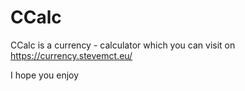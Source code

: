 # CCalc


CCalc is a currency - calculator which you can visit on
https://currency.stevemct.eu/

I hope you enjoy 
